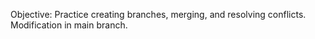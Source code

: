 Objective: Practice creating branches, merging, and resolving conflicts.
Modification in main branch.
